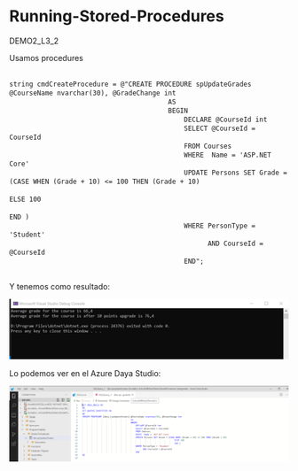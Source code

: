 # Running-Stored-Procedures
DEMO2_L3_2


Usamos procedures

<pre><code>
string cmdCreateProcedure = @"CREATE PROCEDURE spUpdateGrades @CourseName nvarchar(30), @GradeChange int
                                        AS
                                        BEGIN
	                                        DECLARE @CourseId int
                                            SELECT @CourseId = CourseId 
                                            FROM Courses 
                                            WHERE  Name = 'ASP.NET Core' 
                                            UPDATE Persons SET Grade = (CASE WHEN (Grade + 10) <= 100 THEN (Grade + 10)
                                            								ELSE 100
                                            								END )
                                            WHERE PersonType = 'Student' 
                                                  AND CourseId = @CourseId
                                            END";
                                              </code></pre>
  Y tenemos como resultado:
                                              
![Result](img/Result.PNG)


Lo podemos ver en el Azure Daya Studio:

![Result](img/Captura.PNG)
